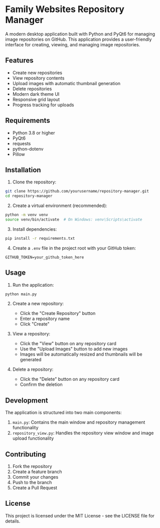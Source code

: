 # Family Websites Repository Manager

A modern desktop application built with Python and PyQt6 for managing image repositories on GitHub. This application provides a user-friendly interface for creating, viewing, and managing image repositories.

## Features

- Create new repositories
- View repository contents
- Upload images with automatic thumbnail generation
- Delete repositories
- Modern dark theme UI
- Responsive grid layout
- Progress tracking for uploads

## Requirements

- Python 3.8 or higher
- PyQt6
- requests
- python-dotenv
- Pillow

## Installation

1. Clone the repository:
```bash
git clone https://github.com/yourusername/repository-manager.git
cd repository-manager
```

2. Create a virtual environment (recommended):
```bash
python -m venv venv
source venv/bin/activate  # On Windows: venv\Scripts\activate
```

3. Install dependencies:
```bash
pip install -r requirements.txt
```

4. Create a `.env` file in the project root with your GitHub token:
```
GITHUB_TOKEN=your_github_token_here
```

## Usage

1. Run the application:
```bash
python main.py
```

2. Create a new repository:
   - Click the "Create Repository" button
   - Enter a repository name
   - Click "Create"

3. View a repository:
   - Click the "View" button on any repository card
   - Use the "Upload Images" button to add new images
   - Images will be automatically resized and thumbnails will be generated

4. Delete a repository:
   - Click the "Delete" button on any repository card
   - Confirm the deletion

## Development

The application is structured into two main components:

1. `main.py`: Contains the main window and repository management functionality
2. `repository_view.py`: Handles the repository view window and image upload functionality

## Contributing

1. Fork the repository
2. Create a feature branch
3. Commit your changes
4. Push to the branch
5. Create a Pull Request

## License

This project is licensed under the MIT License - see the LICENSE file for details.
